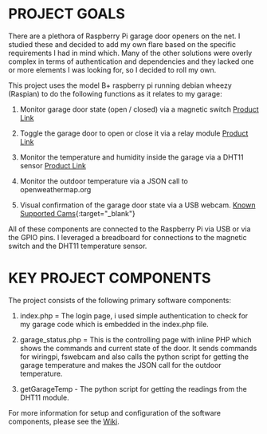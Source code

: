 PROJECT GOALS
=================================================================================================
There are a plethora of Raspberry Pi garage door openers on the net.  I studied these and decided to add my own flare based on the specific requirements I had in mind which.  Many of the other solutions were overly complex in terms of authentication and dependencies and they lacked one or more elements I was looking for, so I decided to roll my own.

This project uses the model B+ raspberry pi running debian wheezy (Raspian) to do the following functions as it relates to my garage:

1. Monitor garage door state (open / closed) via a magnetic switch [Product Link](http://www.amazon.com/gp/product/B0009SUF08/ref=oh_aui_detailpage_o00_s00?ie=UTF8&psc=1)

2. Toggle the garage door to open or close it via a relay module [Product Link](http://www.amazon.com/gp/product/B0057OC6D8/ref=oh_aui_detailpage_o01_s00?ie=UTF8&psc=1)

3. Monitor the temperature and humidity inside the garage via a DHT11 sensor [Product Link](http://www.amazon.com/gp/product/B0066YD3GM/ref=oh_aui_detailpage_o02_s00?ie=UTF8&psc=1)

4. Monitor the outdoor temperature via a JSON call to openweathermap.org

5. Visual confirmation of the garage door state via a USB webcam. [Known Supported Cams](http://elinux.org/RPi_USB_Webcams){:target="_blank"}

All of these components are connected to the Raspberry Pi via USB or via the GPIO pins.  I leveraged a breadboard for connections to the magnetic switch and the DHT11 temperature sensor.  


KEY PROJECT COMPONENTS
=================================================================================================
The project consists of the following primary software components:

1. index.php = The login page, i used simple authentication to check for my garage code which is embedded in the index.php file.

2. garage_status.php = This is the controlling page with inline PHP which shows the commands and current state of the door.  It sends commands for wiringpi, fswebcam and also calls the python script for getting the garage temperature and makes the JSON call for the outdoor temperature.

3. getGarageTemp - The python script for getting the readings from the DHT11 module.

For more information for setup and configuration of the software components, please see the [Wiki](https://github.com/beckerben/GarageDoorRaspberryPi/wiki).